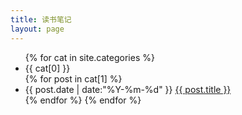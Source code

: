 ```yaml
---
title: 读书笔记
layout: page
---
```


<ul class="listing2">
{% for cat in site.categories %}
        <li class="listing-seperator" id="{{ cat[0] }}">{{ cat[0] }}</li>
        {% for post in cat[1] %}
            <li class="listing-item">
            <time datetime="{{ post.date | date:"%Y-%m-%d" }}">{{ post.date | date:"%Y-%m-%d" }}</time>
            <a href="{{ post.url }}" title="{{ post.title }}">{{ post.title }}</a>
        </li>
        {% endfor %}
{% endfor %}
</ul>

<script src="/media/js/jquery.tagcloud.js" type="text/javascript" charset="utf-8"></script> 
<script language="javascript">
$.fn.tagcloud.defaults = {
    size: {start: 1, end: 1, unit: 'em'},
      color: {start: '#f8e0e6', end: '#ff3333'}
};

$(function () {
    $('#tag_cloud a').tagcloud();
});
</script>
